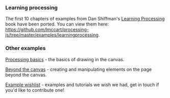 ### Learning processing 
The first 10 chapters of examples from Dan Shiffman's [Learning Processing](http://www.learningprocessing.com/examples/) book have been ported. You can view them here: https://github.com/lmccart/processing-js/tree/master/examples/learningprocessing.

### Other examples

[Processing basics](https://github.com/lmccart/processing-js/wiki/Processing-Basics) - the basics of drawing in the canvas.

[Beyond the canvas](https://github.com/lmccart/processing-js/wiki/DOM-Extensions) - creating and manipulating elements on the page beyond the canvas.

[Example wishlist](https://github.com/lmccart/processing-js/wiki/Example-Wishlist) - examples and tutorials we wish we had, get in touch if you'd like to contribute one!

